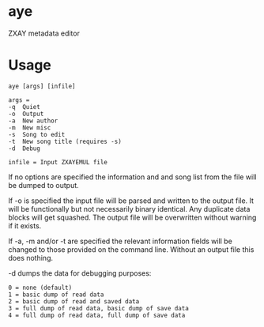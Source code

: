 # aye
ZXAY metadata editor

# Usage
```
aye [args] [infile]

args = 
-q  Quiet
-o  Output
-a  New author
-m  New misc
-s  Song to edit
-t  New song title (requires -s)
-d  Debug

infile = Input ZXAYEMUL file
```

If no options are specified the information and and song list from the file will be dumped to output.

If -o is specified the input file will be parsed and written to the output file.  It will be functionally but not necessarily binary identical.  Any duplicate data blocks will get squashed.  The output file will be overwritten without warning if it exists.

If -a, -m and/or -t are specified the relevant information fields will be changed to those provided on the command line.  Without an output file this does nothing.

-d dumps the data for debugging purposes:
```
0 = none (default)
1 = basic dump of read data 
2 = basic dump of read and saved data 
3 = full dump of read data, basic dump of save data 
4 = full dump of read data, full dump of save data
```
